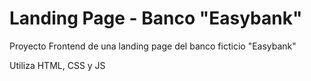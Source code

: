 # Landing Page - Banco "Easybank"

Proyecto Frontend de una landing page del banco ficticio "Easybank"

Utiliza HTML, CSS y JS